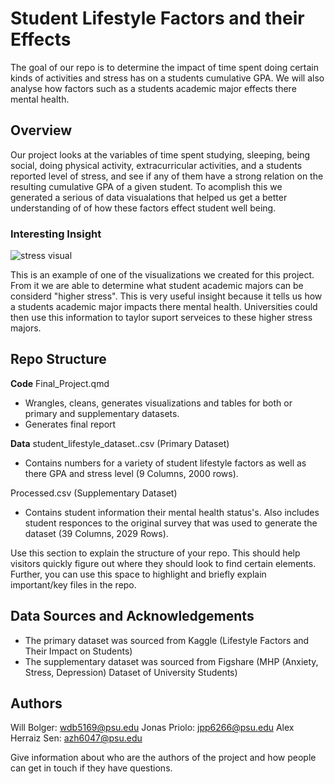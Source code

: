 # Student Lifestyle Factors and their Effects

The goal of our repo is to determine the impact of time spent doing certain kinds of activities and stress has on a students cumulative GPA. We will also analyse how factors such as a students academic major effects there mental health.


## Overview
Our project looks at the variables of time spent studying, sleeping, being social, doing physical activity, extracurricular activities, and a students reported level of stress, and see if any of them have a strong relation on the resulting cumulative GPA of a given student. To acomplish this we generated a serious of data visualations that helped us get a better understanding of of how these factors effect student well being. 


### Interesting Insight
![stress visual](https://github.com/user-attachments/assets/3531f6ae-4686-42fc-9726-0d6eab749bf6)

This is an example of one of the visualizations we created for this project. From it we are able to determine what student academic majors can be considerd "higher stress". This is very useful insight because it tells us how a students academic major impacts there mental health. Universities could then use this information to taylor suport serveices to these higher stress majors. 


## Repo Structure
**Code**
Final_Project.qmd
  - Wrangles, cleans, generates visualizations and tables for both or primary and supplementary datasets.
  - Generates final report

**Data**
student_lifestyle_dataset..csv (Primary Dataset)
  - Contains numbers for a variety of student lifestyle factors as well as there GPA and stress level (9 Columns, 2000 rows).

Processed.csv (Supplementary Dataset)
  - Contains student information their mental health status's. Also includes student responces to the original survey that was used to generate the dataset (39 Columns, 2029 Rows).

Use this section to explain the structure of your repo. This should help visitors quickly figure out where they should look to find certain elements. Further, you can use this space to highlight and briefly explain important/key files in the repo.

## Data Sources and Acknowledgements
- The primary dataset was sourced from Kaggle (Lifestyle Factors and Their Impact on Students)
- The supplementary dataset was sourced from Figshare (MHP (Anxiety, Stress, Depression) Dataset of University Students)

## Authors
Will Bolger: wdb5169@psu.edu
Jonas Priolo: jpp6266@psu.edu
Alex Herraiz Sen: azh6047@psu.edu

Give information about who are the authors of the project and how people can get in touch if they have questions.
